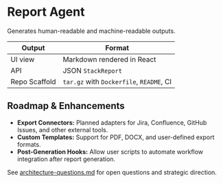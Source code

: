 # Report Agent

Generates human-readable and machine-readable outputs.

| Output        | Format                                   |
| ------------- | ---------------------------------------- |
| UI view       | Markdown rendered in React               |
| API           | JSON `StackReport`                       |
| Repo Scaffold | `tar.gz` with `Dockerfile`, `README`, CI |

## Roadmap & Enhancements

- **Export Connectors:** Planned adapters for Jira, Confluence, GitHub Issues, and other external tools.
- **Custom Templates:** Support for PDF, DOCX, and user-defined export formats.
- **Post-Generation Hooks:** Allow user scripts to automate workflow integration after report generation.

See [architecture-questions.md](../Architecture%20&%20Component%20Guides/architecture-questions.md) for open questions and strategic direction.
